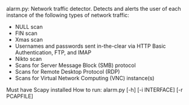 alarm.py: Network traffic detector. 
Detects and alerts the user of each instance of the following types of network traffic:
- NULL scan
- FIN scan
- Xmas scan
- Usernames and passwords sent in-the-clear via HTTP Basic Authentication, FTP, and IMAP
- Nikto scan
- Scans for Server Message Block (SMB) protocol
- Scans for Remote Desktop Protocol (RDP)
- Scans for Virtual Network Computing (VNC) instance(s)

Must have Scapy installed
How to run:  alarm.py [-h] [-i INTERFACE] [-r PCAPFILE]
